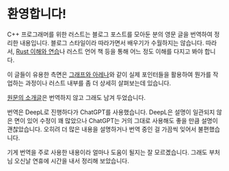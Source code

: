 # 환영합니다!

C++ 프로그래머를 위한 러스트는 블로그 포스트를 모아둔 분의 영문 글을 번역하여 
정리한 내용입니다. 블로그 스타일이라 따라가면서 배우기가 수월하지는 않습니다. 
따라서, [Rust 이해와 연습](https://nolmelab.gitbook.io/rust-course)나 러스트 언어 책 
등을 통해 어느 정도 이해를 다지고 봐야 합니다. 

이 글들이 유용한 측면은 [그래프와 아레나](src/README.md)와 같이 실제 포인터들을 활용하여 
뭔가를 작업하는 과정이나 러스트 내부를 좀 더 상세히 살펴보는데 있습니다. 

[원문의 소개글](README_Origin.md)은 번역하지 않고 그래도 남겨 두었습니다.  

번역은  DeepL로 진행하다가 ChatGPT를 사용했습니다. DeepL은 설명이 일관되지 않은 면이 있어 
수정이 꽤 많았으나 ChatGPT는 거의 그대로 사용해도 좋을 만큼 설명이 괜찮았습니다. 오히려 
더 많은 내용을 설명하거나 번역 중인 걸 가끔씩 잊어서 불편했습니다. 

기게 번역을 주로 사용한 내용이라 얼마나 도움이 될지는 잘 모르곘습니다. 그래도 부처님 오신날 
연휴에 시간을 내서 정리해 보았습니다. 

